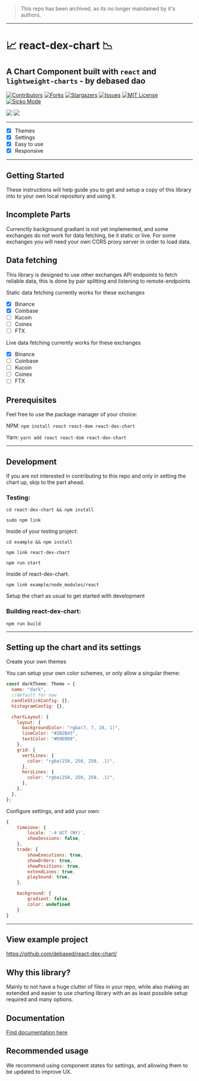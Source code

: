 > This repo has been archived, as its no longer maintained by it's authors.

---

# 📈 react-dex-chart 📉

## A Chart Component built with `react` and `lightweight-charts` - by debased dao

[![Contributors][contributors-shield]][contributors-url]
[![Forks][forks-shield]][forks-url]
[![Stargazers][stars-shield]][stars-url]
[![Issues][issues-shield]][issues-url]
[![MIT License][license-shield]][license-url]
[![Sicko Mode][sick-shield]][sick-url]

![](https://i.imgur.com/dHnVDiM.png)
![](https://i.imgur.com/IAknieO.png)

---

- [x] Themes
- [x] Settings
- [x] Easy to use
- [x] Responsive

---

## Getting Started

These instructions will help guide you to get and setup a copy of this library into to your own local repository and using it.

## Incomplete Parts

Currenctly background gradiant is not yet implemented, and some exchanges do not work for data fetching, be it static or live.
For some exchanges you will need your own CORS proxy server in order to load data.

## Data fetching

This library is designed to use other exchanges API endpoints to fetch reliable data,
this is done by pair splitting and listening to remote-endpoints

Static data fetching currently works for these exchanges

- [x] Binance
- [x] Coinbase
- [ ] Kucoin
- [ ] Coinex
- [ ] FTX

Live data fetching currently works for these exchanges

- [x] Binance
- [ ] Coinbase
- [ ] Kucoin
- [ ] Coinex
- [ ] FTX

## Prerequisites

Feel free to use the package manager of your choice:

NPM: `npm install react react-dom react-dex-chart`

Yarn: `yarn add react react-dom react-dex-chart`

---

## Development

If you are not interested in contributing to this repo and only in setting the chart up, skip to the part ahead.

### Testing:

`cd react-dex-chart && npm install`

`sudo npm link`

Inside of your testing project:

`cd example && npm install`

`npm link react-dex-chart`

`npm run start`

Inside of react-dex-chart:

`npm link example/node_modules/react`

Setup the chart as usual to get started with development

### Building react-dex-chart:

`npm run build`

---

## Setting up the chart and its settings

Create your own themes

You can setup your own color schemes, or only allow a singular theme:

```js
const darkTheme: Theme = {
  name: "dark",
  //default for now
  candleStickConfig: {},
  histogramConfig: {},

  chartLayout: {
    layout: {
      backgroundColor: "rgba(7, 7, 28, 1)",
      lineColor: "#2B2B43",
      textColor: "#D9D9D9",
    },
    grid: {
      vertLines: {
        color: "rgba(250, 250, 250, .1)",
      },
      horzLines: {
        color: "rgba(250, 250, 250, .1)",
      },
    },
  },
};
```

Configure settings, and add your own:

```js
{
    timezone: {
        locale: '-4 UCT (NY)',
        showSessions: false,
    },
    trade: {
        showExecutions: true,
        showOrders: true,
        showPositions: true,
        extendLines: true,
        playSound: true,
    },

    background: {
        gradient: false,
        color: undefined
    }
}
```

---

## View example project

https://github.com/debased/react-dex-chart/

## Why this library?

Mainly to not have a huge clutter of files in your repo,
while also making an extended and easier to use charting library with an as least possible setup required and many options.

## Documentation

[Find documentation here](https://debased.github.io/react-dex-chart/)

## Recommended usage

We recommend using component states for settings, and allowing them to be updated to improve UX.

<!-- MARKDOWN LINKS & IMAGES -->
<!-- https://www.markdownguide.org/basic-syntax/#reference-style-links -->

[sick-shield]: https://img.shields.io/badge/sick-approved-blue
[sick-url]: https://github.com/debased/react-dex-chart
[contributors-shield]: https://img.shields.io/github/contributors/debased/react-dex-chart.svg?style=for-the-badge
[contributors-url]: https://github.com/debased/react-dex-chart/graphs/contributors
[forks-shield]: https://img.shields.io/github/forks/debased/react-dex-chart.svg?style=for-the-badge
[forks-url]: https://github.com/debased/react-dex-chart/network/members
[stars-shield]: https://img.shields.io/github/stars/debased/react-dex-chart.svg?style=for-the-badge
[stars-url]: https://github.com/debased/react-dex-chart/stargazers
[issues-shield]: https://img.shields.io/github/issues/debased/react-dex-chart.svg?style=for-the-badge
[issues-url]: https://github.com/debased/react-dex-chart/issues
[license-shield]: https://img.shields.io/github/license/debased/react-dex-chart.svg?style=for-the-badge
[license-url]: https://github.com/debased/react-dex-chart/blob/master/LICENSE.txt
